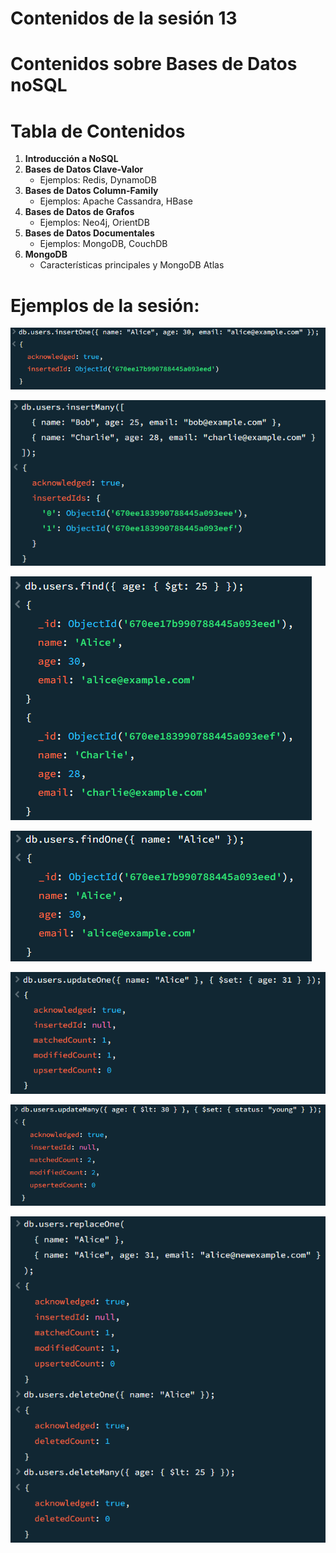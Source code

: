 # Contenidos de la sesión 13


# Contenidos sobre Bases de Datos noSQL

# Tabla de Contenidos

1. **Introducción a NoSQL**
2. **Bases de Datos Clave-Valor**  
   - Ejemplos: Redis, DynamoDB
3. **Bases de Datos Column-Family**  
   - Ejemplos: Apache Cassandra, HBase
4. **Bases de Datos de Grafos**  
   - Ejemplos: Neo4j, OrientDB
5. **Bases de Datos Documentales**  
   - Ejemplos: MongoDB, CouchDB
6. **MongoDB**  
   - Características principales y MongoDB Atlas

# Ejemplos de la sesión:

![alt text](/Sesiones/Sesion13/images/image.png)

![alt text](/Sesiones/Sesion13/images/image-1.png)

![alt text](/Sesiones/Sesion13/images/image-2.png)

![alt text](/Sesiones/Sesion13/images/image-3.png)

![alt text](/Sesiones/Sesion13/images/image-4.png)

![alt text](/Sesiones/Sesion13/images/image-5.png)

![alt text](/Sesiones/Sesion13/images/image-6.png)